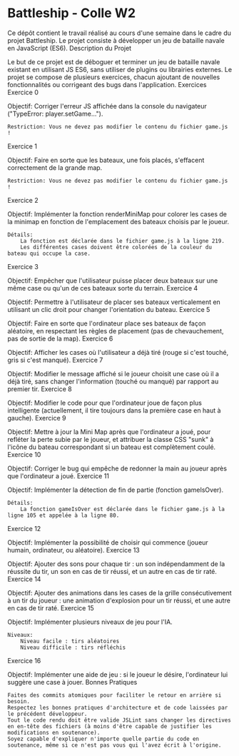<h1>Battleship - Colle W2</h1>

Ce dépôt contient le travail réalisé au cours d'une semaine dans le cadre du projet Battleship. Le projet consiste à développer un jeu de bataille navale en JavaScript (ES6).
Description du Projet

Le but de ce projet est de déboguer et terminer un jeu de bataille navale existant en utilisant JS ES6, sans utiliser de plugins ou librairies externes. Le projet se compose de plusieurs exercices, chacun ajoutant de nouvelles fonctionnalités ou corrigeant des bugs dans l'application.
Exercices
Exercice 0

Objectif: Corriger l'erreur JS affichée dans la console du navigateur ("TypeError: player.setGame...").

    Restriction: Vous ne devez pas modifier le contenu du fichier game.js !

Exercice 1

Objectif: Faire en sorte que les bateaux, une fois placés, s'effacent correctement de la grande map.

    Restriction: Vous ne devez pas modifier le contenu du fichier game.js !

Exercice 2

Objectif: Implémenter la fonction renderMiniMap pour colorer les cases de la minimap en fonction de l'emplacement des bateaux choisis par le joueur.

    Détails:
        La fonction est déclarée dans le fichier game.js à la ligne 219.
        Les différentes cases doivent être colorées de la couleur du bateau qui occupe la case.

Exercice 3

Objectif: Empêcher que l'utilisateur puisse placer deux bateaux sur une même case ou qu'un de ces bateaux sorte du terrain.
Exercice 4

Objectif: Permettre à l'utilisateur de placer ses bateaux verticalement en utilisant un clic droit pour changer l'orientation du bateau.
Exercice 5

Objectif: Faire en sorte que l'ordinateur place ses bateaux de façon aléatoire, en respectant les règles de placement (pas de chevauchement, pas de sortie de la map).
Exercice 6

Objectif: Afficher les cases où l'utilisateur a déjà tiré (rouge si c'est touché, gris si c'est manqué).
Exercice 7

Objectif: Modifier le message affiché si le joueur choisit une case où il a déjà tiré, sans changer l'information (touché ou manqué) par rapport au premier tir.
Exercice 8

Objectif: Modifier le code pour que l'ordinateur joue de façon plus intelligente (actuellement, il tire toujours dans la première case en haut à gauche).
Exercice 9

Objectif: Mettre à jour la Mini Map après que l'ordinateur a joué, pour refléter la perte subie par le joueur, et attribuer la classe CSS "sunk" à l'icône du bateau correspondant si un bateau est complètement coulé.
Exercice 10

Objectif: Corriger le bug qui empêche de redonner la main au joueur après que l'ordinateur a joué.
Exercice 11

Objectif: Implémenter la détection de fin de partie (fonction gameIsOver).

    Détails:
        La fonction gameIsOver est déclarée dans le fichier game.js à la ligne 105 et appelée à la ligne 80.

Exercice 12

Objectif: Implémenter la possibilité de choisir qui commence (joueur humain, ordinateur, ou aléatoire).
Exercice 13

Objectif: Ajouter des sons pour chaque tir : un son indépendamment de la réussite du tir, un son en cas de tir réussi, et un autre en cas de tir raté.
Exercice 14

Objectif: Ajouter des animations dans les cases de la grille consécutivement à un tir du joueur : une animation d'explosion pour un tir réussi, et une autre en cas de tir raté.
Exercice 15

Objectif: Implémenter plusieurs niveaux de jeu pour l'IA.

    Niveaux:
        Niveau facile : tirs aléatoires
        Niveau difficile : tirs réfléchis

Exercice 16

Objectif: Implémenter une aide de jeu : si le joueur le désire, l'ordinateur lui suggère une case à jouer.
Bonnes Pratiques

    Faites des commits atomiques pour faciliter le retour en arrière si besoin.
    Respectez les bonnes pratiques d'architecture et de code laissées par le précédent développeur.
    Tout le code rendu doit être valide JSLint sans changer les directives en en-tête des fichiers (à moins d'être capable de justifier les modifications en soutenance).
    Soyez capable d'expliquer n'importe quelle partie du code en soutenance, même si ce n'est pas vous qui l'avez écrit à l'origine.
